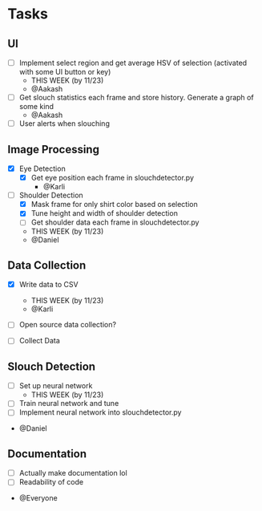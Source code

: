 # Tasks
## UI
- [ ] Implement select region and get average HSV of selection (activated with some UI button or key)
  - THIS WEEK (by 11/23)
  - @Aakash
- [ ] Get slouch statistics each frame and store history. Generate a graph of some kind   
  - @Aakash
- [ ] User alerts when slouching

## Image Processing
- [x] Eye Detection
  - [x] Get eye position each frame in slouchdetector.py
    - @Karli
- [ ] Shoulder Detection
  - [x] Mask frame for only shirt color based on selection
  - [x] Tune height and width of shoulder detection
  - [ ] Get shoulder data each frame in slouchdetector.py
  - THIS WEEK (by 11/23)
  - @Daniel

## Data Collection
- [x] Write data to CSV
  - THIS WEEK (by 11/23)
  - @Karli
- [ ] Open source data collection?
- [ ] Collect Data


## Slouch Detection
- [ ] Set up neural network
  - THIS WEEK (by 11/23)
- [ ] Train neural network and tune
- [ ] Implement neural network into slouchdetector.py
- @Daniel

## Documentation
- [ ] Actually make documentation lol
- [ ] Readability of code
- @Everyone
